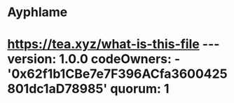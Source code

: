 # Ayphlame
# https://tea.xyz/what-is-this-file --- version: 1.0.0 codeOwners:   - '0x62f1b1CBe7e7F396ACfa3600425801dc1aD78985' quorum: 1
